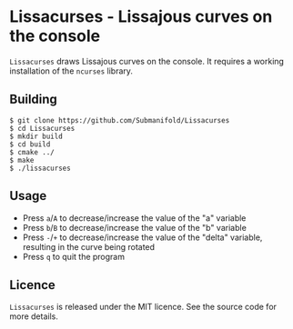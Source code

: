 # Lissacurses - Lissajous curves on the console

`Lissacurses` draws Lissajous curves on the console. It requires a
working installation of the `ncurses` library.

## Building

    $ git clone https://github.com/Submanifold/Lissacurses
    $ cd Lissacurses
    $ mkdir build
    $ cd build
    $ cmake ../
    $ make
    $ ./lissacurses

## Usage

* Press `a`/`A` to decrease/increase the value of the "a" variable
* Press `b`/`B` to decrease/increase the value of the "b" variable
* Press `-`/`+` to decrease/increase the value of the "delta" variable,
  resulting in the curve being rotated
* Press `q` to quit the program

## Licence

`Lissacurses` is released under the MIT licence. See the source code for
more details.
